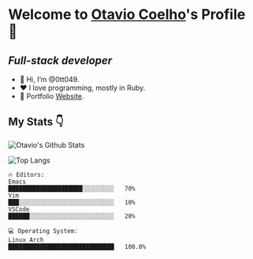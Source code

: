 # Welcome to [Otavio Coelho](https://www.github.com/0tt049)'s Profile 🚀

## *Full-stack developer*

- 👋 Hi, I’m @0tt049.
- ❤️ I love programming, mostly in Ruby.
- 🧐 Portfolio [Website](https://mrbluebird2.github.io).

## My Stats 👇

![Otavio's Github Stats](https://github-readme-stats.anuraghazra1.vercel.app/api?username=0tt049&show_icon=true&include_all_commits=true&theme=dark#gh_dark_mode_only)

![Top Langs](https://github-readme-stats.vercel.app/api/top-langs/?username=0tt049&langs_count=10&layout=compact&theme=dark#gh_dark_mode_only)

```text
🔥 Editors:
Emacs
█████████████████████░░░░░░░░░   70%
Vim
███░░░░░░░░░░░░░░░░░░░░░░░░░░░   10%
VSCode
██████░░░░░░░░░░░░░░░░░░░░░░░░   20%

💻 Operating System:
Linux Arch
██████████████████████████████   100.0%
```
